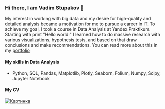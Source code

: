 ### Hi there, I am Vadim Stupakov 👋  

My interest in working with big data and my desire for high-quality and detailed analysis became a motivation for me to pursue a career in IT. To achieve my goal, I took a course in Data Analysis at Yandex.Praktikum. Starting with print "Hello world!" I learned how to do massive research with various visualizations, hypothesis tests, and based on that draw conclusions and make recommendations. You can read more about this in my [portfolio](https://github.com/vadimstupakov/yandex_practicum)  

#### My skills in Data Analysis
- Python, SQL, Pandas, Matplotlib, Plotly, Seaborn, Folium, Numpy, Scipy, Jupyter Notebook
#### My CV
[![Картинка](https://hhcdn.ru/ichameleon/00181.png)](https://hh.ru/applicant/resumes/view?resume=d684c30eff091b1b6e0039ed1f48424a733173)


